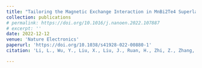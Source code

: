 ```yaml
---
title: "Tailoring the Magnetic Exchange Interaction in MnBi2Te4 Superlattices via the Intercalation of Ferromagnetic Layers"
collection: publications
# permalink: https://doi.org/10.1016/j.nanoen.2022.107887
# excerpt: ''
date: 2022-12-12
venue: 'Nature Electronics'
paperurl: 'https://doi.org/10.1038/s41928-022-00880-1'
citation: 'Li, L., Wu, Y., Liu, X., Liu, J., Ruan, H., Zhi, Z., Zhang, Y., <b><u>Huang, P.</u></b>, Ji, Y., Tang, C., Yang, Y., Che, R., Kou, X., Tailoring the Magnetic Exchange Interaction in MnBi2Te4 Superlattices via the Intercalation of Ferromagnetic Layers. <b><i>Nature Electronics</i></b>, 6, 18–27 (2023). DOI: https://doi.org/10.1038/s41928-022-00880-1'

---
```


